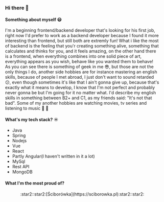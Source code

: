### Hi there 👋


#### Something about myself :smiley:
I'm a beginning frontend/backend developer that's looking for his first job, right now I'd prefer to work as a backend developer because I found it more interesting than frontend, but still both are extremly fun! What i like the most of backend is the feeling that you'r creating something alive, something that calculates and thinks for you, and it feels amazing, on the other hand there is a frontend, when everything combines into one solid piece of art, everything appears as you wish, behave like you wanted them to behave! As you can see there is something of geek in me :sunglasses:, but those are not the only things I do, another side hobbies are for instance mastering an english skills, because of people I met abroad, I just don't want to sound retarded :confused:, even though sometimes it's like that I ain't gonna give up, because that's exactly what it means to develop, I know that I'm not perfect and probably never gonna be but I'm going for it no matter what. I'd describe my english skills in something between B2+ and C1, as my friends said: "It's not that bad". Some of my another hobbies are watching movies, tv series and listening to music :movie_camera: :musical_note:

#### What's my tech stack? :sunny:

- Java
- Spring
- Nodejs
- Vue
- React
- Partly Angular(I haven't written in it a lot)
- MySql
- Rest API
- MongoDB



#### What I'm the most proud of?
<p align="center">:star2::star2:[Ściborówka](https://sciborowka.pl):star2::star2:</p>



<!--
**maseuko/maseuko** is a ✨ _special_ ✨ repository because its `README.md` (this file) appears on your GitHub profile.

Here are some ideas to get you started:

- 🔭 I’m currently working on ...
- 🌱 I’m currently learning ...
- 👯 I’m looking to collaborate on ...
- 🤔 I’m looking for help with ...
- 💬 Ask me about ...
- 📫 How to reach me: ...
- 😄 Pronouns: ...
- ⚡ Fun fact: ...
-->
